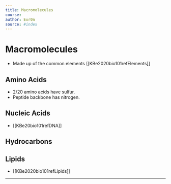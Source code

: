 ```yaml
---
title: Macromolecules 
course: 
author: Exr0n
source: #index
---
```


# Macromolecules
- Made up of the common elements [[KBe2020bio101refElements]]
## Amino Acids
- 2/20 amino acids have sulfur.
- Peptide backbone has nitrogen.
## Nucleic Acids
- [[KBe20bio101refDNA]]
## Hydrocarbons
## Lipids
- [[KBe2020bio101refLipids]]

---
